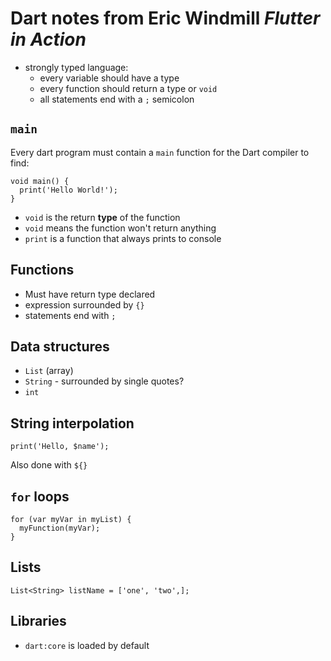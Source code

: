 # Dart notes from Eric Windmill _Flutter in Action_

- strongly typed language:
  - every variable should have a type
  - every function should return a type or `void`
  - all statements end with a `;` semicolon

## `main`

Every dart program must contain a `main` function for the Dart compiler to find:

```
void main() {
  print('Hello World!');
}
```

- `void` is the return **type** of the function
- `void` means the function won't return anything
- `print` is a function that always prints to console

## Functions

- Must have return type declared
- expression surrounded by `{}`
- statements end with `;`

## Data structures

- `List` (array)
- `String` - surrounded by single quotes?
- `int`

## String interpolation

`print('Hello, $name');`

Also done with `${}`

## `for` loops

```
for (var myVar in myList) {
  myFunction(myVar);
}
```

## Lists

```
List<String> listName = ['one', 'two',];
```

## Libraries

- `dart:core` is loaded by default
